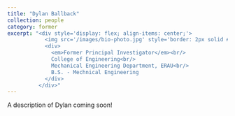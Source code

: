 ```yaml
---
title: "Dylan Ballback"
collection: people
category: former
excerpt: "<div style='display: flex; align-items: center;'>
            <img src='/images/bio-photo.jpg' style='border: 2px solid #ccc; border-radius: 10px; width: 150px; margin-right: 1rem;'>
            <div>
              <em>Former Principal Investigator</em><br/>
              College of Engineering<br/>
              Mechanical Engineering Department, ERAU<br/>
              B.S. - Mechnical Engineering
            </div>
          </div>"
---
```


A description of  Dylan coming soon!